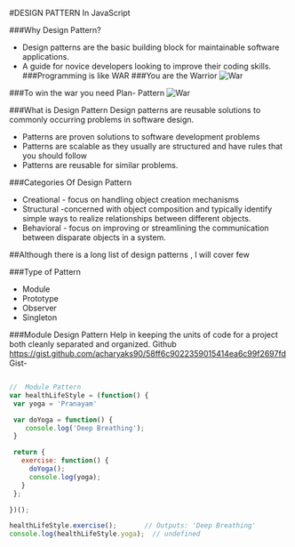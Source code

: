 #DESIGN PATTERN In JavaScript

###Why Design Pattern?
* Design patterns are the basic building block for maintainable software applications.
* A guide for novice developers looking to improve their coding skills.
###Programming is like WAR
###You are the Warrior
![War](http://media.cleo.com.sg/2018/04/avengers-infinity-war-poster-768x597.jpg)

###To win the war you need Plan- Pattern
![War](http://2.bp.blogspot.com/-h-wKbGwEHO0/VaSoN-6SU3I/AAAAAAAABrQ/WcJQcWbUFjY/s1600/baahubali-battle-plan.jpg)

###What is Design Pattern
Design patterns are reusable solutions to commonly occurring problems in software design.  
* Patterns are proven solutions to software development problems
* Patterns are scalable as they usually are structured and have rules that you should follow
* Patterns are reusable for similar problems.

###Categories Of Design Pattern

* Creational - focus on handling object creation mechanisms
* Structural -concerned with object composition and typically identify simple ways to realize relationships between different objects.
* Behavioral - focus on improving or streamlining the communication between disparate objects in a system.

##Although there is a long list of design patterns , I will cover few

###Type of Pattern 
* Module
* Prototype
* Observer
* Singleton

###Module Design Pattern
 Help in keeping the units of code for a project both cleanly separated and organized. Github https://gist.github.com/acharyaks90/58ff6c9022359015414ea6c99f2697fd Gist-
 ```javascript
 
//  Module Pattern
var healthLifeStyle = (function() {
  var yoga = 'Pranayam'

  var doYoga = function() {
     console.log('Deep Breathing');
  }

  return {
    exercise: function() {
      doYoga();
      console.log(yoga);
    }
  };

})();

healthLifeStyle.exercise();       // Outputs: 'Deep Breathing'
console.log(healthLifeStyle.yoga);  // undefined
```
